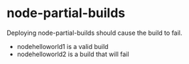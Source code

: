 # node-partial-builds
Deploying node-partial-builds should cause the build to fail.

- nodehelloworld1 is a valid build
- nodehelloworld2 is a build that will fail
